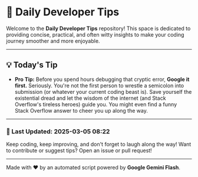 
# 🌟 Daily Developer Tips

Welcome to the **Daily Developer Tips** repository! This space is dedicated to providing concise, practical, and often witty insights to make your coding journey smoother and more enjoyable.

---

## 💡 Today's Tip

- **Pro Tip:**  Before you spend hours debugging that cryptic error, **Google it first.**  Seriously.  You're not the first person to wrestle a semicolon into submission (or whatever your current coding beast is).  Save yourself the existential dread and let the wisdom of the internet (and Stack Overflow's tireless heroes) guide you.  You might even find a funny Stack Overflow answer to cheer you up along the way.

---

### 📅 Last Updated: 2025-03-05 08:22

Keep coding, keep improving, and don't forget to laugh along the way! Want to contribute or suggest tips? Open an issue or pull request!

---

Made with ❤️ by an automated script powered by **Google Gemini Flash**.
